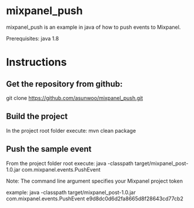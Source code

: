 # mixpanel_push
mixpanel_push is an example in java of how to push events to Mixpanel.

Prerequisites: java 1.8

# Instructions

## Get the repository from github:
git clone https://github.com/asunwoo/mixpanel_push.git

## Build the project
In the project root folder execute:
mvn clean package

## Push the sample event
From the project folder root execute:
java -classpath target/mixpanel_post-1.0.jar com.mixpanel.events.PushEvent <mixpanel token>

Note: The command line argument <mixpanel token> specifies your Mixpanel project token

example:
java -classpath target/mixpanel_post-1.0.jar com.mixpanel.events.PushEvent e9d8dc0d6d2fa8665d8f28643cd77cb2
